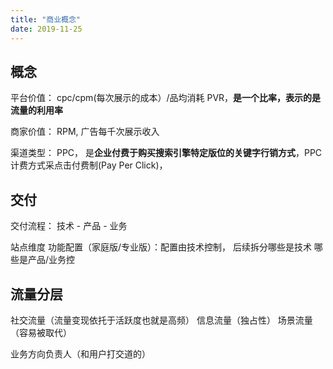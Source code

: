 ```yaml
---
title: "商业概念"
date: 2019-11-25
---
```


## 概念
平台价值： 
cpc/cpm(每次展示的成本）/品均消耗
PVR，**是一个比率，表示的是流量的利用率**

商家价值： 
RPM,  广告每千次展示收入

渠道类型：
PPC， 是**企业付费于购买搜索引擎特定版位的关键字行销方式**，PPC计费方式采点击付费制(Pay Per Click)，

## 交付
交付流程： 技术 - 产品 - 业务

站点维度
功能配置（家庭版/专业版）：配置由技术控制， 后续拆分哪些是技术 哪些是产品/业务控

## 流量分层
社交流量（流量变现依托于活跃度也就是高频）
信息流量（独占性）
场景流量（容易被取代）

业务方向负责人（和用户打交道的）